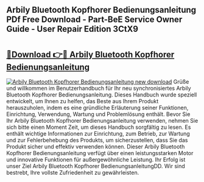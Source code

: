 ## Arbily Bluetooth Kopfhorer Bedienungsanleitung PDf Free Download - Part-BeE Service Owner Guide - User Repair Edition 3CtX9

# <h2><a href="http://df4wm5.blite.top/?on=Arbily+Bluetooth+Kopfhorer+Bedienungsanleitung">🔗Download 👉🔴 Arbily Bluetooth Kopfhorer Bedienungsanleitung</a></h2>

[![Arbily Bluetooth Kopfhorer Bedienungsanleitung new download](https://i.imgur.com/lujVjoI.png)](http://df4wm5.blite.top/?on=Arbily+Bluetooth+Kopfhorer+Bedienungsanleitung)
Grüße und willkommen im Benutzerhandbuch für Ihr neu synchronisiertes Arbily Bluetooth Kopfhorer Bedienungsanleitung. Dieses Handbuch wurde speziell entwickelt, um Ihnen zu helfen, das Beste aus Ihrem Produkt herauszuholen, indem es eine gründliche Erläuterung seiner Funktionen, Einrichtung, Verwendung, Wartung und Problemlösung enthält. Bevor Sie Ihr Arbily Bluetooth Kopfhorer Bedienungsanleitung verwenden, nehmen Sie sich bitte einen Moment Zeit, um dieses Handbuch sorgfältig zu lesen. Es enthält wichtige Informationen zur Einrichtung, zum Betrieb, zur Wartung und zur Fehlerbehebung des Produkts, um sicherzustellen, dass Sie das Produkt sicher und effektiv verwenden können. Dieser Arbily Bluetooth Kopfhorer Bedienungsanleitung verfügt über einen leistungsstarken Motor und innovative Funktionen für außergewöhnliche Leistung. Ihr Erfolg ist unser Ziel Arbily Bluetooth Kopfhorer BedienungsanleitungDD. Wir sind bestrebt, Ihre vollste Zufriedenheit zu gewährleisten.
